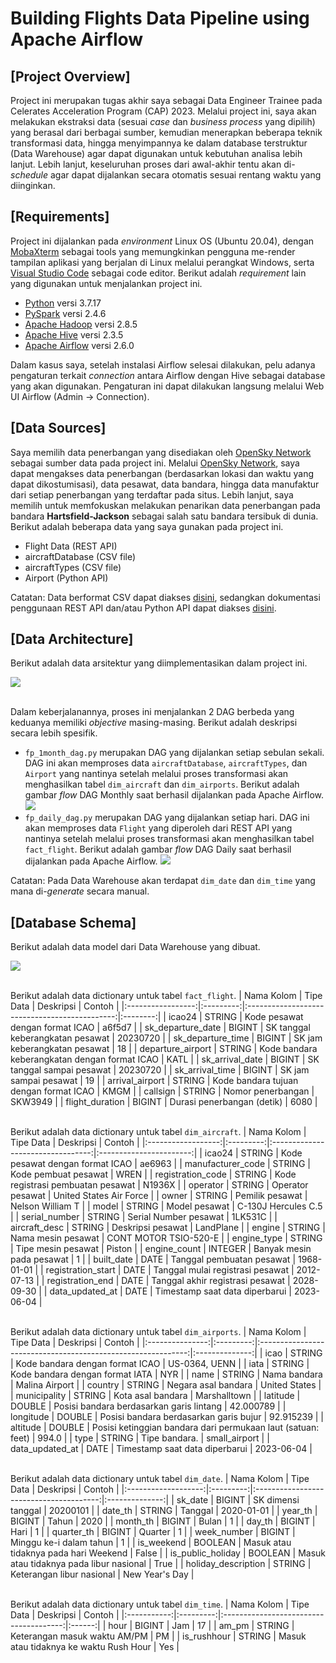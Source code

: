 # Building Flights Data Pipeline using Apache Airflow

## [Project Overview]
Project ini merupakan tugas akhir saya sebagai Data Engineer Trainee pada Celerates Acceleration Program (CAP) 2023. Melalui project ini, saya akan melakukan ekstraksi data (sesuai _case_ dan _business process_ yang dipilih) yang berasal dari berbagai sumber, kemudian menerapkan beberapa teknik transformasi data, hingga menyimpannya ke dalam database terstruktur (Data Warehouse) agar dapat digunakan untuk kebutuhan analisa lebih lanjut. Lebih lanjut, keseluruhan proses dari awal-akhir tentu akan di-_schedule_ agar dapat dijalankan secara otomatis sesuai rentang waktu yang diinginkan.

## [Requirements]
Project ini dijalankan pada _environment_ Linux OS (Ubuntu 20.04), dengan [MobaXterm](https://mobaxterm.mobatek.net/) sebagai tools yang memungkinkan pengguna me-render tampilan aplikasi yang berjalan di Linux melalui perangkat Windows, serta [Visual Studio Code](https://code.visualstudio.com/) sebagai code editor. Berikut adalah _requirement_ lain yang digunakan untuk menjalankan project ini.

- [Python](https://www.python.org/) versi 3.7.17
- [PySpark](https://spark.apache.org/docs/latest/api/python/#) versi 2.4.6
- [Apache Hadoop](https://hadoop.apache.org/) versi 2.8.5
- [Apache Hive](https://hive.apache.org/) versi 2.3.5
- [Apache Airflow](https://airflow.apache.org/) versi 2.6.0

Dalam kasus saya, setelah instalasi Airflow selesai dilakukan, pelu adanya pengaturan terkait _connection_ antara Airflow dengan Hive sebagai database yang akan digunakan. Pengaturan ini dapat dilakukan langsung melalui Web UI Airflow (Admin &rarr; Connection).

## [Data Sources]
Saya memilih data penerbangan yang disediakan oleh [OpenSky Network](https://opensky-network.org/) sebagai sumber data pada project ini. Melalui [OpenSky Network](https://opensky-network.org/), saya dapat mengakses data penerbangan (berdasarkan lokasi dan waktu yang dapat dikostumisasi), data pesawat, data bandara, hingga data manufaktur dari setiap penerbangan yang terdaftar pada situs. Lebih lanjut, saya memilih untuk memfokuskan melakukan penarikan data penerbangan pada bandara **Hartsfield-Jackson** sebagai salah satu bandara tersibuk di dunia. Berikut adalah beberapa data yang saya gunakan pada project ini.

- Flight Data (REST API)
- aircraftDatabase (CSV file)
- aircraftTypes (CSV file)
- Airport (Python API)

Catatan: Data berformat CSV dapat diakses [disini](https://opensky-network.org/datasets/metadata/), sedangkan dokumentasi penggunaan REST API dan/atau Python API dapat diakses [disini](https://openskynetwork.github.io/opensky-api/rest.html).

## [Data Architecture]
Berikut adalah data arsitektur yang diimplementasikan dalam project ini.

<img src='https://drive.google.com/uc?export=view&id=1zt_ll4F5G_4A2cKPp06cnIiyc6z-d7cw'>

\
Dalam keberjalanannya, proses ini menjalankan 2 DAG berbeda yang keduanya memiliki _objective_ masing-masing. Berikut adalah deskripsi secara lebih spesifik.

- `fp_1month_dag.py` merupakan DAG yang dijalankan setiap sebulan sekali. DAG ini akan memproses data `aircraftDatabase`, `aircraftTypes`, dan `Airport` yang nantinya setelah melalui proses transformasi akan menghasilkan tabel `dim_aircraft` dan `dim_airports`. Berikut adalah gambar _flow_ DAG Monthly saat berhasil dijalankan pada Apache Airflow.
  <img src='https://drive.google.com/uc?export=view&id=1veahgcwAYfRSF_PUDMwR2AZHlUZP9t_m'>
- `fp_daily_dag.py` merupakan DAG yang dijalankan setiap hari. DAG ini akan memproses data `Flight` yang diperoleh dari REST API yang nantinya setelah melalui proses transformasi akan menghasilkan tabel `fact_flight`. Berikut adalah gambar _flow_ DAG Daily saat berhasil dijalankan pada Apache Airflow.
  <img src='https://drive.google.com/uc?export=view&id=1ABfy2mwj_dWiVHx65P1AkherJnmOU1qm'>

Catatan: Pada Data Warehouse akan terdapat `dim_date` dan `dim_time` yang mana di-_generate_ secara manual.


## [Database Schema]
Berikut adalah data model dari Data Warehouse yang dibuat.


<img src='https://drive.google.com/uc?export=view&id=1wbFXjRM6Ep2atoYWjyVHJCy1hXPDkflO'>

\
Berikut adalah data dictionary untuk tabel `fact_flight`.
|     Nama Kolom    | Tipe Data |                   Deskripsi                   |  Contoh  |
|:-----------------:|:---------:|:---------------------------------------------:|:--------:|
| icao24            | STRING    | Kode pesawat dengan format ICAO               | a6f5d7   |
| sk_departure_date | BIGINT    | SK tanggal keberangkatan pesawat              | 20230720 |
| sk_departure_time | BIGINT    | SK jam keberangkatan pesawat                  | 18       |
| departure_airport | STRING    | Kode bandara keberangkatan dengan format ICAO | KATL     |
| sk_arrival_date   | BIGINT    | SK tanggal sampai pesawat                     | 20230720 |
| sk_arrival_time   | BIGINT    | SK jam sampai pesawat                         | 19       |
| arrival_airport   | STRING    | Kode bandara tujuan dengan format ICAO        | KMGM     |
| callsign          | STRING    | Nomor penerbangan                             | SKW3949  |
| flight_duration   | BIGINT    | Durasi penerbangan (detik)                    | 6080     |

\
Berikut adalah data dictionary untuk tabel `dim_aircraft`.
|     Nama Kolom     | Tipe Data |             Deskripsi             |          Contoh         |
|:------------------:|:---------:|:---------------------------------:|:-----------------------:|
| icao24             | STRING    | Kode pesawat dengan format ICAO   | ae6963                  |
| manufacturer_code  | STRING    | Kode pembuat pesawat              | WREN                    |
| registration_code  | STRING    | Kode registrasi pembuatan pesawat | N1936X                  |
| operator           | STRING    | Operator pesawat                  | United States Air Force |
| owner              | STRING    | Pemilik pesawat                   | Nelson William T        |
| model              | STRING    | Model pesawat                     | C-130J Hercules C.5     |
| serial_number      | STRING    | Serial Number pesawat             | 1LK531C                 |
| aircraft_desc      | STRING    | Deskripsi pesawat                 | LandPlane               |
| engine             | STRING    | Nama mesin pesawat                | CONT MOTOR TSIO-520-E   |
| engine_type        | STRING    | Tipe mesin pesawat                | Piston                  |
| engine_count       | INTEGER   | Banyak mesin pada pesawat         | 1                       |
| built_date         | DATE      | Tanggal pembuatan pesawat         | 1968-01-01              |
| registration_start | DATE      | Tanggal mulai registrasi pesawat  | 2012-07-13              |
| registration_end   | DATE      | Tanggal akhir registrasi pesawat  | 2028-09-30              |
| data_updated_at    | DATE      | Timestamp saat data diperbarui    | 2023-06-04              |

\
Berikut adalah data dictionary untuk tabel `dim_airports`.
|    Nama Kolom   | Tipe Data |                           Deskripsi                          |     Contoh     |
|:---------------:|:---------:|:------------------------------------------------------------:|:--------------:|
| icao            | STRING    | Kode bandara dengan format ICAO                              | US-0364, UENN  |
| iata            | STRING    | Kode bandara dengan format IATA                              | NYR            |
| name            | STRING    | Nama bandara                                                 | Malina Airport |
| country         | STRING    | Negara asal bandara                                          | United States  |
| municipality    | STRING    | Kota asal bandara                                            | Marshalltown   |
| latitude        | DOUBLE    | Posisi bandara berdasarkan garis lintang                     | 42.000789      |
| longitude       | DOUBLE    | Posisi bandara berdasarkan garis bujur                       | 92.915239      |
| altitude        | DOUBLE    | Posisi ketinggian bandara dari permukaan laut (satuan: feet) | 994.0          |
| type            | STRING    | Tipe bandara.                                                | small_airport  |
| data_updated_at | DATE      | Timestamp saat data diperbarui                               | 2023-06-04     |

\
Berikut adalah data dictionary untuk tabel `dim_date`.
|      Nama Kolom     | Tipe Data |                Deskripsi                |     Contoh     |
|:-------------------:|:---------:|:---------------------------------------:|:--------------:|
| sk_date             | BIGINT    | SK dimensi tanggal                      | 20200101       |
| date_th             | STRING    | Tanggal                                 | 2020-01-01     |
| year_th             | BIGINT    | Tahun                                   | 2020           |
| month_th            | BIGINT    | Bulan                                   | 1              |
| day_th              | BIGINT    | Hari                                    | 1              |
| quarter_th          | BIGINT    | Quarter                                 | 1              |
| week_number         | BIGINT    | Minggu ke-i dalam tahun                 | 1              |
| is_weekend          | BOOLEAN   | Masuk atau tidaknya pada hari Weekend   | False          |
| is_public_holiday   | BOOLEAN   | Masuk atau tidaknya pada libur nasional | True           |
| holiday_description | STRING    | Keterangan libur nasional               | New Year's Day |

\
Berikut adalah data dictionary untuk tabel `dim_time`.
|  Nama Kolom | Tipe Data |                Deskripsi               | Contoh |
|:-----------:|:---------:|:--------------------------------------:|:------:|
| hour        | BIGINT    | Jam                                    | 17     |
| am_pm       | STRING    | Keterangan masuk waktu AM/PM           | PM     |
| is_rushhour | STRING    | Masuk atau tidaknya ke waktu Rush Hour | Yes    |